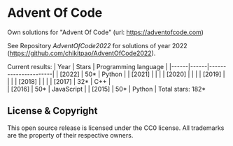 Advent Of Code
===

Own solutions for "Advent Of Code" (url: https://adventofcode.com)

See Repository *AdventOfCode2022* for solutions of year 2022 (https://github.com/chikitpao/AdventOfCode2022).

Current results:
| Year | Stars | Programming language |
|------|------|----------------------|
| \[2022\] | 50\* | Python |
| \[2021\] |  |  |
| \[2020\] |  |  |
| \[2019\] |  |  |
| \[2018\] |  |  |
| \[2017\] | 32\* | C++ |  
| \[2016\] | 50\* | JavaScript |
| \[2015\] | 50\* | Python |
Total stars: 182\*

License & Copyright
-------------------
This open source release is licensed under the CC0 license. All trademarks are the property of their respective owners.
